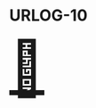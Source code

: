 # URLOG-10

<a href="https://figmalion.com/" target="_blank" style="font-size: 10vw; text-align:center;"><div>🚪</div></a>